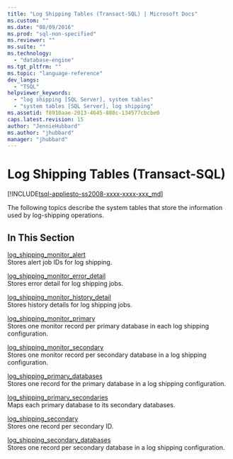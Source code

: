 ```yaml
---
title: "Log Shipping Tables (Transact-SQL) | Microsoft Docs"
ms.custom: ""
ms.date: "08/09/2016"
ms.prod: "sql-non-specified"
ms.reviewer: ""
ms.suite: ""
ms.technology: 
  - "database-engine"
ms.tgt_pltfrm: ""
ms.topic: "language-reference"
dev_langs: 
  - "TSQL"
helpviewer_keywords: 
  - "log shipping [SQL Server], system tables"
  - "system tables [SQL Server], log shipping"
ms.assetid: f8910aae-2013-4645-880c-134577cbcbe0
caps.latest.revision: 15
author: "JennieHubbard"
ms.author: "jhubbard"
manager: "jhubbard"
---
```

# Log Shipping Tables (Transact-SQL)
[!INCLUDE[tsql-appliesto-ss2008-xxxx-xxxx-xxx_md](../../includes/tsql-appliesto-ss2008-xxxx-xxxx-xxx-md.md)]

  The following topics describe the system tables that store the information used by log-shipping operations.  
  
## In This Section  
 [log_shipping_monitor_alert](../../relational-databases/system-tables/log-shipping-monitor-alert-transact-sql.md)  
 Stores alert job IDs for log shipping.  
  
 [log_shipping_monitor_error_detail](../../relational-databases/system-tables/log-shipping-monitor-error-detail-transact-sql.md)  
 Stores error detail for log shipping jobs.  
  
 [log_shipping_monitor_history_detail](../../relational-databases/system-tables/log-shipping-monitor-history-detail-transact-sql.md)  
 Stores history details for log shipping jobs.  
  
 [log_shipping_monitor_primary](../../relational-databases/system-tables/log-shipping-monitor-primary-transact-sql.md)  
 Stores one monitor record per primary database in each log shipping configuration.  
  
 [log_shipping_monitor_secondary](../../relational-databases/system-tables/log-shipping-monitor-secondary-transact-sql.md)  
 Stores one monitor record per secondary database in a log shipping configuration.  
  
 [log_shipping_primary_databases](../../relational-databases/system-tables/log-shipping-primary-databases-transact-sql.md)  
 Stores one record for the primary database in a log shipping configuration.  
  
 [log_shipping_primary_secondaries](../../relational-databases/system-tables/log-shipping-primary-secondaries-transact-sql.md)  
 Maps each primary database to its secondary databases.  
  
 [log_shipping_secondary](../../relational-databases/system-tables/log-shipping-secondary-transact-sql.md)  
 Stores one record per secondary ID.  
  
 [log_shipping_secondary_databases](../../relational-databases/system-tables/log-shipping-secondary-databases-transact-sql.md)  
 Stores one record per secondary database in a log shipping configuration.  
  
  

